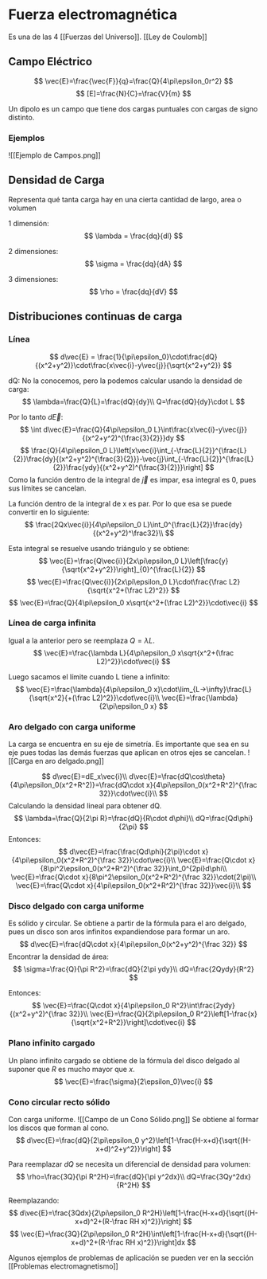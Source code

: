 # Fuerza electromagnética
Es una de las 4 [[Fuerzas del Universo]].
[[Ley de Coulomb]]

## Campo Eléctrico
$$
\vec{E}=\frac{\vec{F}}{q}=\frac{Q}{4\pi\epsilon_0r^2}
$$
$$
[E]=\frac{N}{C}=\frac{V}{m}
$$

Un dipolo es un campo que tiene dos cargas puntuales con cargas de signo distinto.
### Ejemplos
![[Ejemplo de Campos.png]]

## Densidad de Carga
Representa qué tanta carga hay en una cierta cantidad de largo, area o volumen

1 dimensión:
$$
\lambda = \frac{dq}{dl}
$$

2 dimensiones:
$$
\sigma = \frac{dq}{dA}
$$

3 dimensiones:
$$
\rho = \frac{dq}{dV}
$$

## Distribuciones continuas de carga
### Línea

$$
d\vec{E} = \frac{1}{\pi\epsilon_0}\cdot\frac{dQ}{(x^2+y^2)}\cdot\frac{x\vec{i}-y\vec{j}}{\sqrt{x^2+y^2}}
$$

dQ: No la conocemos, pero la podemos calcular usando la densidad de carga:
$$
\lambda=\frac{Q}{L}=\frac{dQ}{dy}\\
Q=\frac{dQ}{dy}\cdot L
$$

Por lo tanto $d\vec{E}$:
$$
\int d\vec{E}=\frac{Q}{4\pi\epsilon_0 L}\int\frac{x\vec{i}-y\vec{j}}{(x^2+y^2)^{\frac{3}{2}}}dy
$$
$$
\frac{Q}{4\pi\epsilon_0 L}\left[x\vec{i}\int_{-\frac{L}{2}}^{\frac{L}{2}}\frac{dy}{(x^2+y^2)^{\frac{3}{2}}}-\vec{j}\int_{-\frac{L}{2}}^{\frac{L}{2}}\frac{ydy}{(x^2+y^2)^{\frac{3}{2}}}\right]
$$
Como la función dentro de la integral de $\vec{j}$ es impar, esa integral es 0, pues sus límites se cancelan.

La función dentro de la integral de x es par. Por lo que esa se puede convertir en lo siguiente:
$$
\frac{2Qx\vec{i}}{4\pi\epsilon_0 L}\int_0^{\frac{L}{2}}\frac{dy}{(x^2+y^2)^\frac32}\\
$$

Esta integral se resuelve usando triángulo y se obtiene:
$$
\vec{E}=\frac{Q\vec{i}}{2x\pi\epsilon_0 L}\left[\frac{y}{\sqrt{x^2+y^2}}\right]_{0}^{\frac{L}{2}}
$$
$$
\vec{E}=\frac{Q\vec{i}}{2x\pi\epsilon_0 L}\cdot\frac{\frac L2}{\sqrt{x^2+(\frac L2)^2}}
$$
$$
\vec{E}=\frac{Q}{4\pi\epsilon_0 x\sqrt{x^2+(\frac L2)^2}}\cdot\vec{i}
$$
### Línea de carga infinita
Igual a la anterior pero se reemplaza $Q=\lambda L$.
$$
\vec{E}=\frac{\lambda L}{4\pi\epsilon_0 x\sqrt{x^2+(\frac L2)^2}}\cdot\vec{i}
$$

Luego sacamos el límite cuando L tiene a infinito:
$$
\vec{E}=\frac{\lambda}{4\pi\epsilon_0 x}\cdot\lim_{L->\infty}\frac{L}{\sqrt{x^2}{+(\frac L2)^2}}\cdot\vec{i}\\
\vec{E}=\frac{\lambda}{2\pi\epsilon_0 x}
$$

### Aro delgado con carga uniforme
La carga se encuentra en su eje de simetría. Es importante que sea en su eje pues todas las demás fuerzas que aplican en otros ejes se cancelan.
![[Carga en aro delgado.png]]

$$
d\vec{E}=dE_x\vec{i}\\
d\vec{E}=\frac{dQ\cos\theta}{4\pi\epsilon_0(x^2+R^2)}=\frac{dQ\cdot x}{4\pi\epsilon_0(x^2+R^2)^{\frac 32}}\cdot\vec{i}\\
$$
Calculando la densidad lineal para obtener dQ.
$$
\lambda=\frac{Q}{2\pi R}=\frac{dQ}{R\cdot d\phi}\\
dQ=\frac{Qd\phi}{2\pi}
$$
Entonces:
$$
d\vec{E}=\frac{\frac{Qd\phi}{2\pi}\cdot x}{4\pi\epsilon_0(x^2+R^2)^{\frac 32}}\cdot\vec{i}\\
\vec{E}=\frac{Q\cdot x}{8\pi^2\epsilon_0(x^2+R^2)^{\frac 32}}\int_0^{2pi}d\phi\\
\vec{E}=\frac{Q\cdot x}{8\pi^2\epsilon_0(x^2+R^2)^{\frac 32}}\cdot(2\pi)\\
\vec{E}=\frac{Q\cdot x}{4\pi\epsilon_0(x^2+R^2)^{\frac 32}}\vec{i}\\
$$

### Disco delgado con carga uniforme
Es sólido y circular. Se obtiene a partir de la fórmula para el aro delgado, pues un disco son aros infinitos expandiendose para formar un aro.
$$
d\vec{E}=\frac{dQ\cdot x}{4\pi\epsilon_0(x^2+y^2)^{\frac 32}}
$$
Encontrar la densidad de área:
$$
\sigma=\frac{Q}{\pi R^2}=\frac{dQ}{2\pi ydy}\\
dQ=\frac{2Qydy}{R^2}
$$

Entonces:
$$
\vec{E}=\frac{Q\cdot x}{4\pi\epsilon_0 R^2}\int\frac{2ydy}{(x^2+y^2)^{\frac 32}}\\
\vec{E}=\frac{Q}{2\pi\epsilon_0 R^2}\left[1-\frac{x}{\sqrt{x^2+R^2}}\right]\cdot\vec{i}
$$

### Plano infinito cargado
Un plano infinito cargado se obtiene de la fórmula del disco delgado al suponer que $R$ es mucho mayor que $x$.
$$
\vec{E}=\frac{\sigma}{2\epsilon_0}\vec{i}
$$

### Cono circular recto sólido
Con carga uniforme.
![[Campo de un Cono Sólido.png]]
Se obtiene al formar los discos que forman al cono.
$$
d\vec{E}=\frac{dQ}{2\pi\epsilon_0 y^2}\left[1-\frac{H-x+d}{\sqrt{(H-x+d)^2+y^2}}\right]
$$

Para reemplazar $dQ$ se necesita un diferencial de densidad para volumen:
$$
\rho=\frac{3Q}{\pi R^2H}=\frac{dQ}{\pi y^2dx}\\
dQ=\frac{3Qy^2dx}{R^2H}
$$

Reemplazando:
$$
d\vec{E}=\frac{3Qdx}{2\pi\epsilon_0 R^2H}\left[1-\frac{H-x+d}{\sqrt{(H-x+d)^2+(R-\frac RH x)^2}}\right]
$$
$$
\vec{E}=\frac{3Q}{2\pi\epsilon_0 R^2H}\int\left[1-\frac{H-x+d}{\sqrt{(H-x+d)^2+(R-\frac RH x)^2}}\right]dx
$$

Algunos ejemplos de problemas de aplicación se pueden ver en la sección [[Problemas electromagnetismo]]
